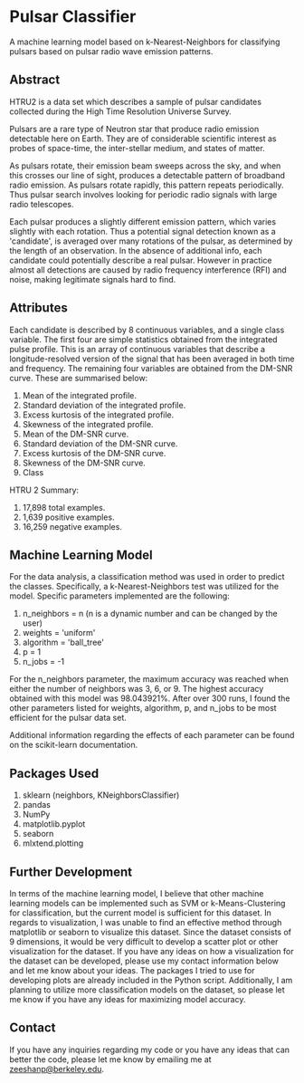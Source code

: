 # Pulsar Classifier
A machine learning model based on k-Nearest-Neighbors for classifying pulsars based on pulsar radio wave emission patterns. 

## Abstract
HTRU2 is a data set which describes a sample of pulsar candidates collected during the High Time Resolution Universe Survey.

Pulsars are a rare type of Neutron star that produce radio emission detectable here on Earth. They are of considerable scientific interest as probes of space-time, the inter-stellar medium, and states of matter.

As pulsars rotate, their emission beam sweeps across the sky, and when this crosses our line of sight, produces a detectable pattern of broadband radio emission. As pulsars
rotate rapidly, this pattern repeats periodically. Thus pulsar search involves looking for periodic radio signals with large radio telescopes.

Each pulsar produces a slightly different emission pattern, which varies slightly with each rotation. Thus a potential signal detection known as a 'candidate', is averaged over many rotations of the pulsar, as determined by the length of an observation. In the absence of additional info, each candidate could potentially describe a real pulsar. However in practice almost all detections are caused by radio frequency interference (RFI) and noise, making legitimate signals hard to find.

## Attributes
Each candidate is described by 8 continuous variables, and a single class variable. The first four are simple statistics obtained from the integrated pulse profile. This is an array of continuous variables that describe a longitude-resolved version of the signal that has been averaged in both time and frequency. The remaining four variables are obtained from the DM-SNR curve. These are summarised below:

  1. Mean of the integrated profile.
  2. Standard deviation of the integrated profile.
  3. Excess kurtosis of the integrated profile.
  4. Skewness of the integrated profile.
  5. Mean of the DM-SNR curve.
  6. Standard deviation of the DM-SNR curve.
  7. Excess kurtosis of the DM-SNR curve.
  8. Skewness of the DM-SNR curve.
  9. Class

HTRU 2 Summary:

  1. 17,898 total examples.
  2. 1,639 positive examples.
  3. 16,259 negative examples.

## Machine Learning Model 
For the data analysis, a classification method was used in order to predict the classes. Specifically, a k-Nearest-Neighbors test was utilized for the model. Specific parameters implemented are the following:

  1. n_neighbors = n (n is a dynamic number and can be changed by the user)
  2. weights = 'uniform'
  3. algorithm = 'ball_tree'
  4. p = 1
  5. n_jobs = -1

For the n_neighbors parameter, the maximum accuracy was reached when either the number of neighbors was 3, 6, or 9. The highest accuracy obtained with this model was 98.043921%. After over 300 runs, I found the other parameters listed for weights, algorithm, p, and n_jobs to be most efficient for the pulsar data set.

Additional information regarding the effects of each parameter can be found on the scikit-learn documentation.

## Packages Used
  
  1. sklearn (neighbors, KNeighborsClassifier)
  2. pandas
  3. NumPy
  4. matplotlib.pyplot
  5. seaborn
  6. mlxtend.plotting

## Further Development
In terms of the machine learning model, I believe that other machine learning models can be implemented such as SVM or k-Means-Clustering for classification, but the current model is sufficient for this dataset. 
In regards to visualization, I was unable to find an effective method through matplotlib or seaborn to visualize this dataset. Since the dataset consists of 9 dimensions, it would be very difficult to develop a scatter plot or other visualization for the dataset. If you have any ideas on how a visualization for the dataset can be developed, please use my contact information below and let me know about your ideas. The packages I tried to use for developing plots are already included in the Python script. Additionally, I am planning to utilize more classification models on the dataset, so please let me know if you have any ideas for maximizing model accuracy.

## Contact
If you have any inquiries regarding my code or you have any ideas that can better the code, please let me know by emailing me at zeeshanp@berkeley.edu.
